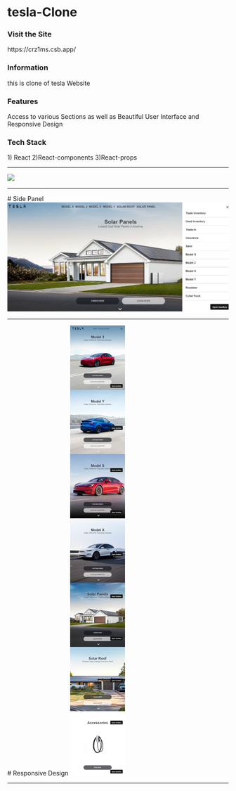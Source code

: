 # tesla-Clone

<h3>Visit the Site</h3> https://crz1ms.csb.app/ 

<h3>Information</h3> this is clone of tesla Website

<h3>Features </h3> Access to various Sections as well as Beautiful User Interface and Responsive Design

<h3>Tech Stack </h3>  1) React 2)React-components 3)React-props

<hr>  

<img src="tesla-screen.png" >
<hr> 
# Side Panel
<img src="tesla2.png" >
<hr> 
# Responsive Design

<img src="tesla-mobile.png" >
<hr> 
